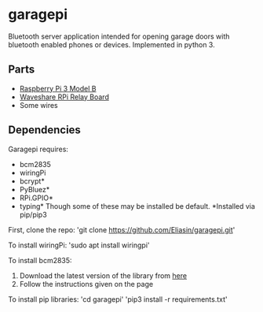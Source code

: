 # garagepi

Bluetooth server application intended for opening garage doors with bluetooth enabled phones or devices. Implemented in python 3.

## Parts
* [Raspberry Pi 3 Model B](https://www.raspberrypi.org/products/raspberry-pi-3-model-b/)
* [Waveshare RPi Relay Board](https://www.waveshare.com/rpi-relay-board.htm)
* Some wires

## Dependencies
Garagepi requires:
* bcm2835
* wiringPi
* bcrypt*
* PyBluez*
* RPi.GPIO*
* typing*
Though some of these may be installed be default.
\*Installed via pip/pip3

First, clone the repo:
'git clone https://github.com/Eliasin/garagepi.git'

To install wiringPi:
'sudo apt install wiringpi'

To install bcm2835:
1. Download the latest version of the library from [here](http://www.airspayce.com/mikem/bcm2835/)
2. Follow the instructions given on the page

To install pip libraries:
'cd garagepi'
'pip3 install -r requirements.txt'
